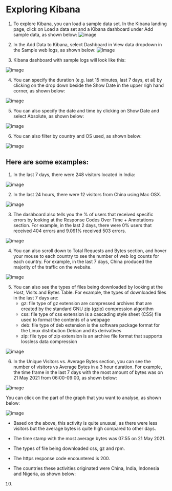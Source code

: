 # Exploring Kibana
1.  To explore Kibana, you can load a sample data set. In the Kibana landing page, click on Load a data set and a Kibana dashboard under Add sample data, as shown below:
![image](https://user-images.githubusercontent.com/84385348/119345517-5502b580-bcdc-11eb-8fdf-f4f6a66d386a.png)
   
2.  In the Add Data to Kibana, select Dashboard in View data dropdown in the Sample web logs, as shown below:
![Image](https://github.com/ghialazaro/Week13-Homework-PROJECT/blob/ccaafeda0d7b3be4f0c56f583eb2e03620e62712/Exploring%20Kibana/Images/Add%20Sample%20web%20log.png)

3.  Kibana dashboard with sample logs will look like this:

![image](https://user-images.githubusercontent.com/84385348/119345651-84192700-bcdc-11eb-9526-9e610b4ba2e7.png)


4.  You can specify the duration (e.g. last 15 minutes, last 7 days, et al) by clicking on the drop down beside the Show Date in the upper righ hand corner, as shown below:

![image](https://user-images.githubusercontent.com/84385348/119347088-5f25b380-bcde-11eb-9e5e-eb835f980f34.png)


5.  You can also specify the date and time by clicking on Show Date and select Absolute, as shown below:

![image](https://user-images.githubusercontent.com/84385348/119346718-ede60080-bcdd-11eb-9c89-01c6413f02a9.png)


6.  You can also filter by country and OS used, as shown below:

![image](https://user-images.githubusercontent.com/84385348/119346909-238ae980-bcde-11eb-845f-360602cc2a02.png)


## Here are some examples:

1.  In the last 7 days, there were 248 visitors located in India:

![image](https://user-images.githubusercontent.com/84385348/119347420-d9563800-bcde-11eb-863d-e6523a2944ce.png)

2.  In the last 24 hours, there were 12 visitors from China using Mac OSX.

![image](https://user-images.githubusercontent.com/84385348/119347503-f5f27000-bcde-11eb-81cc-5ad6e1880fb3.png)


3.  The dashboard also tells you the % of users that received specific errors by looking at the Response Codes Over Time + Annotations section.   For example, in the last 2 days, there were 0% users that received 404 errors and 9.091% received 503 errors.

![image](https://user-images.githubusercontent.com/84385348/119348059-b8421700-bcdf-11eb-99c2-e9c4d9142f77.png)


4.  You can also scroll down to Total Requests and Bytes section, and hover your mouse to each country to see the number of web log counts for each country.   For example, in the last 7 days, China produced the majority of the traffic on the website.

![image](https://user-images.githubusercontent.com/84385348/119347700-3b16a200-bcdf-11eb-9702-d1889a5e57a8.png)


5.  You can also see the types of files being downloaded by looking at the Host, Visits and Bytes Table.   For example, the types of downloaded files in the last 7 days are:
    - gz:  file type of gz extension are compressed archives that are created by the standard GNU zip (gzip) compression algorithm
    - css:  file type of css extension is a cascading style sheet (CSS) file used to format the contents of a webpage
    - deb:  file type of deb extension is the software package format for the Linux distribution Debian and its derivatives
    - zip:  file type of zip extension is an archive file format that supports lossless data compression

![image](https://user-images.githubusercontent.com/84385348/119348418-2dade780-bce0-11eb-8a2e-702bef266f4d.png)

    
6.  In the Unique Visitors vs. Average Bytes section, you can see the number of visitors vs Average Bytes in a 3 hour duration.  For example, the time frame in the last 7 days with the most amount of bytes was on 21 May 2021 from 06:00-09:00, as shown below:

![image](https://user-images.githubusercontent.com/84385348/119348573-66e65780-bce0-11eb-8e2f-a4deb40b5853.png)

You can click on the part of the graph that you want to analyse, as shown below:

![image](https://user-images.githubusercontent.com/84385348/119348995-ef64f800-bce0-11eb-80e1-5dc48abca3f5.png)


   - Based on the above, this activity is quite unusual, as there were less visitors but the average bytes is quite high compared to other days.

   - The time stamp with the most average bytes was 07:55 on 21 May 2021.   
    
   - The types of file being downloaded css, gz and rpm.
    
   - The https response code encountered is 200.
    
   - The countries these activities originated were China, India, Indonesia and Nigeria, as shown below:
    
10.
    
    
